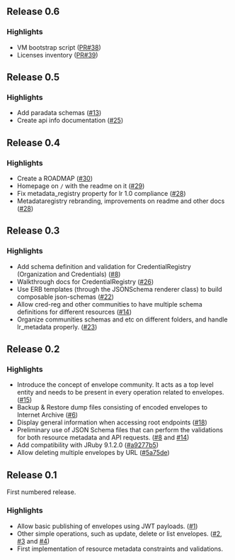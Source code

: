 ## Release 0.6

### Highlights

- VM bootstrap script
([PR#38](https://github.com/learningtapestry/metadataregistry/pull/38))
- Licenses inventory
([PR#39](https://github.com/learningtapestry/metadataregistry/pull/39))

## Release 0.5

### Highlights

- Add paradata schemas
([#13](https://github.com/learningtapestry/metadataregistry/issues/13))
- Create api info documentation
([#25](https://github.com/learningtapestry/metadataregistry/issues/25))

## Release 0.4

### Highlights

- Create a ROADMAP
([#30](https://github.com/learningtapestry/metadataregistry/issues/30))
- Homepage on `/` with the readme on it
([#29](https://github.com/learningtapestry/metadataregistry/issues/29))
- Fix metadata_registry property for lr 1.0 compliance
([#28](https://github.com/learningtapestry/metadataregistry/issues/28))
- Metadataregistry rebranding, improvements on readme and other docs
([#28](https://github.com/learningtapestry/metadataregistry/issues/28))

## Release 0.3

### Highlights

- Add schema definition and validation for CredentialRegistry (Organization and Credentials)
([#8](https://github.com/learningtapestry/learningregistry/issues/8))
- Walkthrough docs for CredentialRegistry
([#26](https://github.com/learningtapestry/learningregistry/issues/26))
- Use ERB templates (through the JSONSchema renderer class) to build composable json-schemas
([#22](https://github.com/learningtapestry/learningregistry/issues/22))
- Allow cred-reg and other communities to have multiple schema definitions for different resources
([#14](https://github.com/learningtapestry/learningregistry/issues/14))
- Organize communities schemas and etc on different folders, and handle lr_metadata properly.
([#23](https://github.com/learningtapestry/learningregistry/issues/23))

## Release 0.2

### Highlights

- Introduce the concept of envelope community. It acts as a top level entity and
needs to be present in every operation related to envelopes. ([#15](https://github.com/learningtapestry/learningregistry/issues/15))
- Backup & Restore dump files consisting of encoded envelopes to Internet Archive ([#6](https://github.com/learningtapestry/learningregistry/issues/6))
- Display general information when accessing root endpoints ([#18](https://github.com/learningtapestry/learningregistry/issues/18))
- Preliminary use of JSON Schema files that can perform the validations for both
resource metadata and API requests. ([#8](https://github.com/learningtapestry/learningregistry/issues/8) and [#14](https://github.com/learningtapestry/learningregistry/issues/14))
- Add compatibility with JRuby 9.1.2.0 ([#a9277b5](https://github.com/learningtapestry/learningregistry/commit/a9277b5975bb692f5b7b73bef08baafbb9dc8e2e))
- Allow deleting multiple envelopes by URL ([#5a75de](https://github.com/learningtapestry/learningregistry/commit/5a75de555b08d27fb0a5f9d9b357d0bdbc84a6e3))

## Release 0.1

First numbered release.

### Highlights

- Allow basic publishing of envelopes using JWT payloads. ([#1](https://github.com/learningtapestry/learningregistry/issues/1))
- Other simple operations, such as update, delete or list envelopes. ([#2](https://github.com/learningtapestry/learningregistry/issues/2), [#3](https://github.com/learningtapestry/learningregistry/issues/3) and [#4](https://github.com/learningtapestry/learningregistry/issues/4))
- First implementation of resource metadata constraints and validations.
